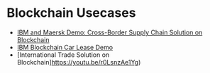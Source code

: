 # Blockchain Usecases

* [IBM and Maersk Demo: Cross-Border Supply Chain Solution on Blockchain](https://youtu.be/tdhpYQCWnCw)
* [IBM Blockchain Car Lease Demo](https://youtu.be/IgNfoQQ5Reg)
* [International Trade Solution on Blockchain]https://youtu.be/r0LsnzAe1Yg)
